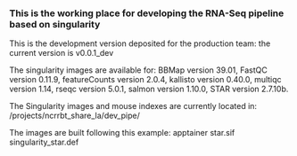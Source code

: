 ### This is the working place for developing the RNA-Seq pipeline based on singularity

This is the development version deposited for the production team: the current version is v0.0.1_dev

The singularity images are available for:
BBMap version 39.01, 
FastQC version 0.11.9,
featureCounts version 2.0.4,
kallisto version 0.40.0,
multiqc version 1.14,
rseqc version 5.0.1,
salmon version 1.10.0,
STAR version 2.7.10b.


The Singularity images and mouse indexes are currently located in:
/projects/ncrrbt_share_la/dev_pipe/

The images are built following this example:
apptainer star.sif singularity_star.def


